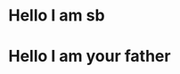
<html lang="en">
<head>
    <meta charset="UTF-8">
    <meta name="viewport" content="width=device-width, initial-scale=1.0">
    <title>Document</title>
    <link rel="stylesheet" href="style/style.css">
</head>
<body>
    <div>
        <h1>Hello I am sb</h1>
        <h1>Hello I am your father</h1>
    </div>
</body>
</html>
